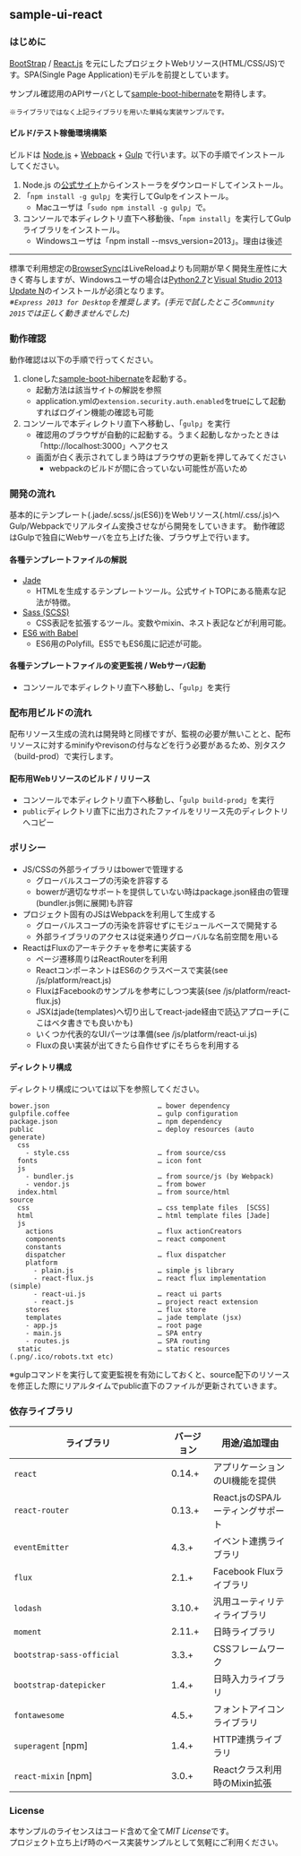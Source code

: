 sample-ui-react
---

### はじめに

[BootStrap](http://getbootstrap.com/) / [React.js](https://facebook.github.io/react/) を元にしたプロジェクトWebリソース(HTML/CSS/JS)です。SPA(Single Page Application)モデルを前提としています。  

サンプル確認用のAPIサーバとして[sample-boot-hibernate](https://github.com/jkazama/sample-boot-hibernate)を期待します。

`※ライブラリではなく上記ライブラリを用いた単純な実装サンプルです。`

#### ビルド/テスト稼働環境構築

ビルドは [Node.js](http://nodejs.jp/) + [Webpack](https://webpack.github.io/) + [Gulp](http://gulpjs.com/) で行います。以下の手順でインストールしてください。

1. Node.js の[公式サイト](http://nodejs.jp/)からインストーラをダウンロードしてインストール。
1. 「`npm install -g gulp`」を実行してGulpをインストール。
    - Macユーザは「`sudo npm install -g gulp`」で。
1. コンソールで本ディレクトリ直下へ移動後、「`npm install`」を実行してGulpライブラリをインストール。
    - Windowsユーザは「npm install --msvs_version=2013」。理由は後述

---

標準で利用想定の[BrowserSync](http://www.browsersync.io/)はLiveReloadよりも同期が早く開発生産性に大きく寄与しますが、Windowsユーザの場合は[Python2.7](https://www.python.org/)と[Visual Studio 2013 Update N](https://www.visualstudio.com/downloads/download-visual-studio-vs)のインストールが必須となります。  
*※`Express 2013 for Desktop`を推奨します。(手元で試したところ`Community 2015`では正しく動きませんでした)*

### 動作確認

動作確認は以下の手順で行ってください。

1. cloneした[sample-boot-hibernate](https://github.com/jkazama/sample-boot-hibernate)を起動する。
    - 起動方法は該当サイトの解説を参照
    - application.ymlの`extension.security.auth.enabled`をtrueにして起動すればログイン機能の確認も可能
1. コンソールで本ディレクトリ直下へ移動し、「`gulp`」を実行
    - 確認用のブラウザが自動的に起動する。うまく起動しなかったときは「http://localhost:3000」へアクセス
    - 画面が白く表示されてしまう時はブラウザの更新を押してみてください
        - webpackのビルドが間に合っていない可能性が高いため

### 開発の流れ

基本的にテンプレート(.jade/.scss/.js(ES6))をWebリソース(.html/.css/.js)へGulp/Webpackでリアルタイム変換させながら開発をしていきます。
動作確認はGulpで独自にWebサーバを立ち上げた後、ブラウザ上で行います。  

#### 各種テンプレートファイルの解説

- [Jade](http://jade-lang.com/)
    - HTMLを生成するテンプレートツール。公式サイトTOPにある簡素な記法が特徴。
- [Sass (SCSS)](http://sass-lang.com/)
    - CSS表記を拡張するツール。変数やmixin、ネスト表記などが利用可能。
- [ES6 with Babel](https://babeljs.io/)
    - ES6用のPolyfill。ES5でもES6風に記述が可能。

#### 各種テンプレートファイルの変更監視 / Webサーバ起動

+ コンソールで本ディレクトリ直下へ移動し、「`gulp`」を実行

### 配布用ビルドの流れ

配布リソース生成の流れは開発時と同様ですが、監視の必要が無いことと、配布リソースに対するminifyやrevisonの付与などを行う必要があるため、別タスク（build-prod）で実行します。

#### 配布用Webリソースのビルド / リリース

+ コンソールで本ディレクトリ直下へ移動し、「`gulp build-prod`」を実行
+ `public`ディレクトリ直下に出力されたファイルをリリース先のディレクトリへコピー

### ポリシー

- JS/CSSの外部ライブラリはbowerで管理する
    - グローバルスコープの汚染を許容する
    - bowerが適切なサポートを提供していない時はpackage.json経由の管理(bundler.js側に展開)も許容
- プロジェクト固有のJSはWebpackを利用して生成する
    - グローバルスコープの汚染を許容せずにモジュールベースで開発する
    - 外部ライブラリのアクセスは従来通りグローバルな名前空間を用いる
- ReactはFluxのアーキテクチャを参考に実装する
    - ページ遷移周りはReactRouterを利用
    - ReactコンポーネントはES6のクラスベースで実装(see /js/platform/react.js)
    - FluxはFacebookのサンプルを参考にしつつ実装(see /js/platform/react-flux.js)
    - JSXはjade(templates)へ切り出してreact-jade経由で読込アプローチ(ここはベタ書きでも良いかも)
    - いくつか代表的なUIパーツは準備(see /js/platform/react-ui.js)
    - Fluxの良い実装が出てきたら自作せずにそちらを利用する

#### ディレクトリ構成

ディレクトリ構成については以下を参照してください。

```
bower.json                           … bower dependency
gulpfile.coffee                      … gulp configuration
package.json                         … npm dependency
public                               … deploy resources (auto generate)
  css
    - style.css                      … from source/css
  fonts                              … icon font
  js
    - bundler.js                     … from source/js (by Webpack)
    - vendor.js                      … from bower
  index.html                         … from source/html
source
  css                                … css template files  [SCSS]
  html                               … html template files [Jade]
  js
    actions                          … flux actionCreators
    components                       … react component
    constants
    dispatcher                       … flux dispatcher
    platform
      - plain.js                     … simple js library
      - react-flux.js                … react flux implementation (simple)
      - react-ui.js                  … react ui parts
      - react.js                     … project react extension
    stores                           … flux store
    templates                        … jade template (jsx)
    - app.js                         … root page
    - main.js                        … SPA entry
    - routes.js                      … SPA routing
  static                             … static resources (.png/.ico/robots.txt etc)
```

※gulpコマンドを実行して変更監視を有効にしておくと、source配下のリソースを修正した際にリアルタイムでpublic直下のファイルが更新されていきます。

### 依存ライブラリ

| ライブラリ               | バージョン | 用途/追加理由 |
| ----------------------- | -------- | ------------- |
| `react`　　　　　　　　　　　　　　  | 0.14.+    | アプリケーションのUI機能を提供 |
| `react-router`           | 0.13.+    | React.jsのSPAルーティングサポート |
| `eventEmitter`           | 4.3.+     | イベント連携ライブラリ |
| `flux`                   | 2.1.+     | Facebook Fluxライブラリ |
| `lodash` 　　　　　　　　　　　　  | 3.10.+    | 汎用ユーティリティライブラリ |
| `moment` 　　　　　　　　　　　　  | 2.11.+    | 日時ライブラリ |
| `bootstrap-sass-official` | 3.3.+    | CSSフレームワーク |
| `bootstrap-datepicker`    | 1.4.+    | 日時入力ライブラリ |
| `fontawesome`             | 4.5.+    | フォントアイコンライブラリ |
| `superagent` [npm]        | 1.4.+    | HTTP連携ライブラリ |
| `react-mixin` [npm]       | 3.0.+    | Reactクラス利用時のMixin拡張 |

### License

本サンプルのライセンスはコード含めて全て*MIT License*です。  
プロジェクト立ち上げ時のベース実装サンプルとして気軽にご利用ください。
